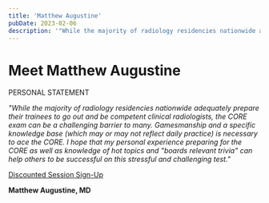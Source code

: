 ```yaml
---
title: 'Matthew Augustine'
pubDate: 2023-02-06
description: '"While the majority of radiology residencies nationwide adequately prepare their trainees to go out and be competent clinical radiologists, the CORE exam c.'
---
```


# Meet Matthew Augustine

PERSONAL STATEMENT

_"While the majority of radiology residencies nationwide adequately prepare their trainees to go out and be competent clinical radiologists, the CORE exam can be a challenging barrier to many. Gamesmanship and a specific knowledge base (which may or may not reflect daily practice) is necessary to ace the CORE. I hope that my personal experience preparing for the CORE as well as knowledge of hot topics and "boards relevant trivia" can help others to be successful on this stressful and challenging test."_

[Discounted Session Sign-Up](/purchase-discounted-session/)

**Matthew Augustine, MD**
